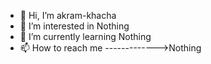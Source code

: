 - 👋 Hi, I’m akram-khacha
- 👀 I’m interested in Nothing
- 🌱 I’m currently learning Nothing
- 📫 How to reach me ------------->Nothing

<!---
akram-kh21/akram-kh21 is ✨ NOT ✨ a special repository because its `README.md` (this file) appears on your GitHub profile.
You can click the Preview link to take a look at your changes.
--->
